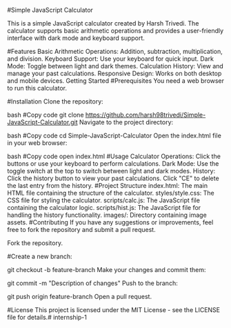 #Simple JavaScript Calculator


This is a simple JavaScript calculator created by Harsh Trivedi. The calculator supports basic arithmetic operations and provides a user-friendly interface with dark mode and keyboard support.

#Features
Basic Arithmetic Operations: Addition, subtraction, multiplication, and division.
Keyboard Support: Use your keyboard for quick input.
Dark Mode: Toggle between light and dark themes.
Calculation History: View and manage your past calculations.
Responsive Design: Works on both desktop and mobile devices.
Getting Started
#Prerequisites
You need a web browser to run this calculator.

#Installation
Clone the repository:

bash
#Copy code
git clone https://github.com/harsh98trivedi/Simple-JavaScript-Calculator.git
Navigate to the project directory:

bash
#Copy code
cd Simple-JavaScript-Calculator
Open the index.html file in your web browser:

bash
#Copy code
open index.html
#Usage
Calculator Operations: Click the buttons or use your keyboard to perform calculations.
Dark Mode: Use the toggle switch at the top to switch between light and dark modes.
History: Click the history button to view your past calculations. Click "CE" to delete the last entry from the history.
#Project Structure
index.html: The main HTML file containing the structure of the calculator.
styles/style.css: The CSS file for styling the calculator.
scripts/calc.js: The JavaScript file containing the calculator logic.
scripts/hist.js: The JavaScript file for handling the history functionality.
images/: Directory containing image assets.
#Contributing
If you have any suggestions or improvements, feel free to fork the repository and submit a pull request.

Fork the repository.

#Create a new branch:


git checkout -b feature-branch
Make your changes and commit them:



git commit -m "Description of changes"
Push to the branch:


git push origin feature-branch
Open a pull request.

#License
This project is licensed under the MIT License - see the LICENSE file for details.# internship-1

